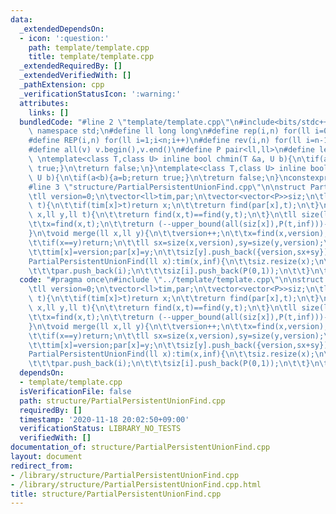 ```yaml
---
data:
  _extendedDependsOn:
  - icon: ':question:'
    path: template/template.cpp
    title: template/template.cpp
  _extendedRequiredBy: []
  _extendedVerifiedWith: []
  _pathExtension: cpp
  _verificationStatusIcon: ':warning:'
  attributes:
    links: []
  bundledCode: "#line 2 \"template/template.cpp\"\n#include<bits/stdc++.h>\nusing\
    \ namespace std;\n#define ll long long\n#define rep(i,n) for(ll i=0;i<n;i++)\n\
    #define REP(i,n) for(ll i=1;i<n;i++)\n#define rev(i,n) for(ll i=n-1;i>=0;i--)\n\
    #define all(v) v.begin(),v.end()\n#define P pair<ll,ll>\n#define len(s) (ll)s.size()\n\
    \ \ntemplate<class T,class U> inline bool chmin(T &a, U b){\n\tif(a>b){a=b;return\
    \ true;}\n\treturn false;\n}\ntemplate<class T,class U> inline bool chmax(T &a,\
    \ U b){\n\tif(a<b){a=b;return true;}\n\treturn false;\n}\nconstexpr ll inf = 3e18;\n\
    #line 3 \"structure/PartialPersistentUnionFind.cpp\"\n\nstruct PartialPersistentUnionFind{\n\
    \tll version=0;\n\tvector<ll>tim,par;\n\tvector<vector<P>>siz;\n\tll find(ll x,ll\
    \ t){\n\t\tif(tim[x]>t)return x;\n\t\treturn find(par[x],t);\n\t}\n\tll same(ll\
    \ x,ll y,ll t){\n\t\treturn find(x,t)==find(y,t);\n\t}\n\tll size(ll x,ll t){\n\
    \t\tx=find(x,t);\n\t\treturn (--upper_bound(all(siz[x]),P(t,inf)))->second;\n\t\
    }\n\tvoid merge(ll x,ll y){\n\t\tversion++;\n\t\tx=find(x,version);\n\t\ty=find(y,version);\n\
    \t\tif(x==y)return;\n\t\tll sx=size(x,version),sy=size(y,version);\n\t\tif(sx>sy)swap(x,y);\n\
    \t\ttim[x]=version;par[x]=y;\n\t\tsiz[y].push_back({version,sx+sy});\n\t}\n\t\
    PartialPersistentUnionFind(ll x):tim(x,inf){\n\t\tsiz.resize(x);\n\t\trep(i,x){\n\
    \t\t\tpar.push_back(i);\n\t\t\tsiz[i].push_back(P(0,1));\n\t\t}\n\t}\n};\n"
  code: "#pragma once\n#include \"../template/template.cpp\"\n\nstruct PartialPersistentUnionFind{\n\
    \tll version=0;\n\tvector<ll>tim,par;\n\tvector<vector<P>>siz;\n\tll find(ll x,ll\
    \ t){\n\t\tif(tim[x]>t)return x;\n\t\treturn find(par[x],t);\n\t}\n\tll same(ll\
    \ x,ll y,ll t){\n\t\treturn find(x,t)==find(y,t);\n\t}\n\tll size(ll x,ll t){\n\
    \t\tx=find(x,t);\n\t\treturn (--upper_bound(all(siz[x]),P(t,inf)))->second;\n\t\
    }\n\tvoid merge(ll x,ll y){\n\t\tversion++;\n\t\tx=find(x,version);\n\t\ty=find(y,version);\n\
    \t\tif(x==y)return;\n\t\tll sx=size(x,version),sy=size(y,version);\n\t\tif(sx>sy)swap(x,y);\n\
    \t\ttim[x]=version;par[x]=y;\n\t\tsiz[y].push_back({version,sx+sy});\n\t}\n\t\
    PartialPersistentUnionFind(ll x):tim(x,inf){\n\t\tsiz.resize(x);\n\t\trep(i,x){\n\
    \t\t\tpar.push_back(i);\n\t\t\tsiz[i].push_back(P(0,1));\n\t\t}\n\t}\n};\n"
  dependsOn:
  - template/template.cpp
  isVerificationFile: false
  path: structure/PartialPersistentUnionFind.cpp
  requiredBy: []
  timestamp: '2020-11-18 20:02:50+09:00'
  verificationStatus: LIBRARY_NO_TESTS
  verifiedWith: []
documentation_of: structure/PartialPersistentUnionFind.cpp
layout: document
redirect_from:
- /library/structure/PartialPersistentUnionFind.cpp
- /library/structure/PartialPersistentUnionFind.cpp.html
title: structure/PartialPersistentUnionFind.cpp
---
```

